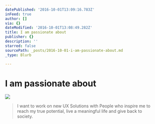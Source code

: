 ```yaml
---
datePublished: '2016-10-01T13:09:16.783Z'
inFeed: true
author: []
via: {}
dateModified: '2016-10-01T13:08:49.282Z'
title: I am passionate about
publisher: {}
description: ''
starred: false
sourcePath: _posts/2016-10-01-i-am-passionate-about.md
_type: Blurb

---
```

# I am passionate about
![](https://the-grid-user-content.s3-us-west-2.amazonaws.com/9cec4c42-4922-4d72-8994-7e29c33629d6.gif)

> I want to work on new UX Solutions with People who inspire me to reach my true potential, live a meaningful life and give back to society.